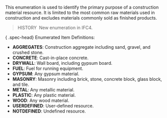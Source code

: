 ﻿This enumeration is used to identify the primary purpose of a construction material resource. It is limited to the most common raw materials used in construction and excludes materials commonly sold as finished products.

> HISTORY&nbsp; New enumeration in IFC4.

{ .spec-head}
Enumerated Item Definitions:

* **AGGREGATES**: Construction aggregate including sand, gravel, and crushed stone.
* **CONCRETE**: Cast-in-place concrete.
* **DRYWALL**: Wall board, including gypsum board.
* **FUEL**: Fuel for running equipment.
* **GYPSUM**: Any gypsum material.
* **MASONRY**: Masonry including brick, stone, concrete block, glass block, and tile.
* **METAL**: Any metallic material.
* **PLASTIC**: Any plastic material.
* **WOOD**: Any wood material.
* **USERDEFINED**: User-defined resource.
* **NOTDEFINED**: Undefined resource.
